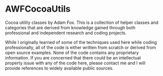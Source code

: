 # AWFCocoaUtils

Cocoa utility classes by Adam Fox. This is a collection of helper classes and categories that are derived from knowledge gained through both professional and independent research and coding projects.

While I originally learned of some of the techniques used here while coding professionally, all of the code is either written from scratch or derived from open source examples.  None of the code contains any proprietary information.  If you are concerned that there could be an intellectual property issue with any of the code here, please contact me and I will provide references to widely available public sources.